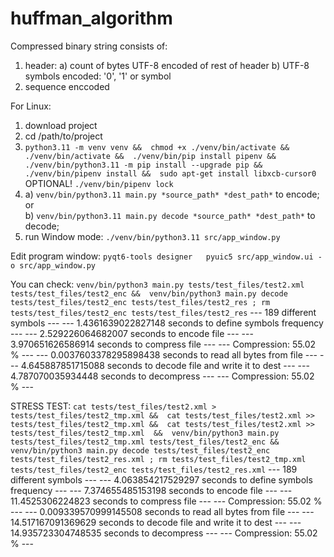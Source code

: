 # huffman_algorithm

Compressed binary string consists of:
1. header:
   a) count of bytes UTF-8 encoded of rest of header
   b) UTF-8 symbols encoded: '0', '1' or symbol
2. sequence enccoded

For Linux:
1. download project
2. cd /path/to/project
3. `
python3.11 -m venv venv && 
chmod +x ./venv/bin/activate && 
./venv/bin/activate && 
./venv/bin/pip install pipenv && 
./venv/bin/python3.11 -m pip install --upgrade pip && 
./venv/bin/pipenv install && 
sudo apt-get install libxcb-cursor0
`
   OPTIONAL!
`
./venv/bin/pipenv lock
`
4.
   a) `venv/bin/python3.11 main.py *source_path* *dest_path*` to encode;   
   or   
   b) `venv/bin/python3.11 main.py decode *source_path* *dest_path*` to decode;
5. run Window mode:
`
./venv/bin/python3.11 src/app_window.py
`

Edit program window:
`
pyqt6-tools designer  
pyuic5 src/app_window.ui -o src/app_window.py    
`

You can check:
`
venv/bin/python3 main.py tests/test_files/test2.xml tests/test_files/test2_enc && 
venv/bin/python3 main.py decode tests/test_files/test2_enc tests/test_files/test2_res ;
rm tests/test_files/test2_enc tests/test_files/test2_res
`
--- 189 different symbols ---
--- 1.4361639022827148 seconds to define symbols frequency ---
--- 2.529226064682007 seconds to encode file ---
--- 3.970651626586914 seconds to compress file ---
--- Compression: 55.02 % ---
--- 0.0037603378295898438 seconds to read all bytes from file ---
--- 4.645887851715088 seconds to decode file and write it to dest ---
--- 4.787070035934448 seconds to decompress ---
--- Compression: 55.02 % ---


STRESS TEST:
`
cat tests/test_files/test2.xml > tests/test_files/test2_tmp.xml && 
cat tests/test_files/test2.xml >> tests/test_files/test2_tmp.xml && 
cat tests/test_files/test2.xml >> tests/test_files/test2_tmp.xml  && 
venv/bin/python3 main.py tests/test_files/test2_tmp.xml tests/test_files/test2_enc && 
venv/bin/python3 main.py decode tests/test_files/test2_enc tests/test_files/test2_res.xml ;
rm tests/test_files/test2_tmp.xml tests/test_files/test2_enc tests/test_files/test2_res.xml
`
--- 189 different symbols ---
--- 4.063854217529297 seconds to define symbols frequency ---
--- 7.374655485153198 seconds to encode file ---
--- 11.4525306224823 seconds to compress file ---
--- Compression: 55.02 % ---
--- 0.009339570999145508 seconds to read all bytes from file ---
--- 14.517167091369629 seconds to decode file and write it to dest ---
--- 14.935723304748535 seconds to decompress ---
--- Compression: 55.02 % ---
